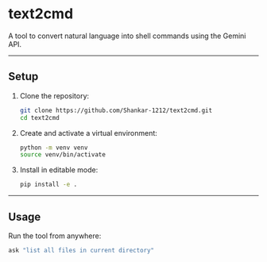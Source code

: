 # text2cmd

A tool to convert natural language into shell commands using the Gemini API.

---

## Setup

1. Clone the repository:

    ```bash
    git clone https://github.com/Shankar-1212/text2cmd.git
    cd text2cmd
    ```

2. Create and activate a virtual environment:

    ```bash
    python -m venv venv
    source venv/bin/activate
    ```

3. Install in editable mode:

    ```bash
    pip install -e .
    ```

---

## Usage

Run the tool from anywhere:

```bash
ask "list all files in current directory"

